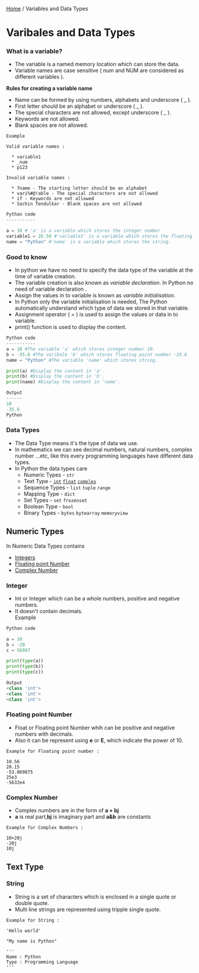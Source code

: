 [Home](https://github.com/subithou/Python) / Variables and Data Types
# Varibales and Data Types

### What is a variable?
* The variable is a named memory location which can store the data.
* Variable names are case sensitive ( num and NUM are considered as different variables ).   

 **Rules for creating a variable name** 
  * Name can be formed by using numbers, alphabets and underscore ( _ ). 
  * First letter should be an alphabet or underscore ( _ ).
  * The special characters are not allowed, except underscore ( _ ).
  * Keywords are not allowed.
  * Blank spaces are not allowed.
    
``` text
Example

Valid variable names :  

  * variable1
  * _num
  * p123
  
Invalid variable names :

  * 7name - The starting letter should be an alphabet
  * vari%#@!able - The special characters are not allowed
  * if - Keywords are not allowed
  * Sachin Tendulkar - Blank spaces are not allowed
```


```python
Python code
-----------

a = 10 # 'a' is a variable which stores the integer number 
variable1 = 26.59 #'variable1' is a variable which stores the floating point number
name = "Python" #'name' is a variable which stores the string.
```
### Good to know
* In python we have no need to specify the data type of the variable at the time of variable creation.
* The variable creation is also known as _variable declaration_. In Python no need of variable declaration .  
* Assign the values in to variable is known as _variable initialisation_.
* In Python only the variable initialisation is needed, The Python automatically understand which type of data we stored in that variable.
* Assignment operator ( = ) is used to assign the values or data in to variable.
* print() function is used to display the content.

```python
Python code
-----------
a = 10 #The variable 'a' which stores integer number 10.
b = -35.6 #The varibale 'b' which stores floating point number -35.6
name = "Python" #The variable 'name' which stores string.

print(a) #Display the content in 'a'.
print(b) #Display the content in 'b'.
print(name) #Display the content in 'name'.

Output
------
10
-35.6
Python
```
### Data Types
* The Data Type means it's the type of data we use.  
* In mathematics we can see decimal numbers, natural numbers, complex number ...etc, like this every programming languages have different data types.  
* In Python the data types care 
  * Numeric Types -   `str`
  * Text Type -       [`int`](#Integer)<a></a> [`float`](#Floating_point_Number)<a></a> [`complex`
 ](#Complex_Number)<a></a>
  * Sequence Types -  `list` `tuple` `range`
  * Mapping Type -    `dict`
  * Set Types -       `set` `frozenset`
  * Boolean Type -    `bool`
  * Binary Types -    `bytes` `bytearray` `memoryview`

## Numeric Types
In Numeric Data Types contains 
* [Integers](#Integer)<a name="Integer"></a>
* [Floating point Number](#Floating_point_Number)<a name="Floating_point_Number"></a>
* [Complex Number](#Complex_Number)<a name="Complex_Number"></a>

### Integer 
* Int or Integer which can be a whole numbers, positive and negative numbers.
* It doesn't contain decimals.  
Example
```python
Python code

a = 10
b = -20
c = 56987

print(type(a))
print(type(b))
print(type(c))

Output 
<class 'int'>
<class 'int'>
<class 'int'>
```

### Floating point Number
* Float or Floating point Number whih can be positive and negative numbers with decimals.
* Also it can be represent using **e** or **E**, which indicate the power of 10.
```
Example for Floating point number :

10.56
20.15
-53.069875
25e3
-5632e4
```

### Complex Number
* Complex numbers are in the form of **a + bj**
* **a** is real part,**bj** is imaginary part and **a&b** are constants
```
Example for Complex Numbers :

10+20j
-20j
10j
```

## Text Type
### String
* String is a set of characters which is enclosed in a single quote or double quote.
* Multi line strings are represented using tripple single quote.
```text
Example for String :

'Hello world'

"My name is Python"

''' 
Name : Python
Type : Programming Language
'''

